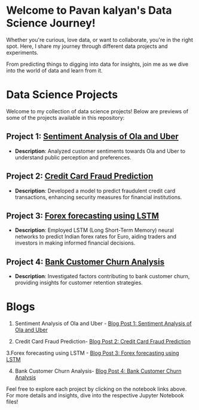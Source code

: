 
# Welcome to Pavan kalyan's Data Science Journey!

Whether you're curious, love data, or want to collaborate, you're in the right spot. Here, I share my journey through different data projects and experiments.

From predicting things to digging into data for insights, join me as we dive into the world of data and learn from it.


# Data Science Projects

Welcome to my collection of data science projects! Below are previews of some of the projects available in this repository:

## Project 1: [Sentiment Analysis of Ola and Uber](Sentiment_Analysis.html)

- **Description**: Analyzed customer sentiments towards Ola and Uber to understand public perception and preferences.
  

## Project 2: [Credit Card Fraud Prediction](file:///C:/Data%20sets/PROJECTS/credit%20card%20Fraud%20Prediction.html)
- **Description**: Developed a model to predict fraudulent credit card transactions, enhancing security measures for financial institutions.


## Project 3: [Forex forecasting using LSTM](file:///C:/Data%20sets/PROJECTS/forex%20forecasting%20%20(1).html)
- **Description**: Employed LSTM (Long Short-Term Memory) neural networks to predict Indian forex rates for Euro, aiding traders and investors in making informed financial decisions.


## Project 4: [Bank Customer Churn Analysis](file:///C:/Data%20sets/PROJECTS/bank%20customer%20churn%20.html)
- **Description**: Investigated factors contributing to bank customer churn, providing insights for customer retention strategies.




# Blogs

1. Sentiment Analysis of Ola and Uber - [Blog Post 1: Sentiment Analysis of Ola and Uber ](https://kalyandatajourney.blogspot.com/p/a-tale-of-two-ride-hailing-giants.html)


2. Credit Card Fraud Prediction- [Blog Post 2: Credit Card Fraud Prediction](https://kalyandatajourney.blogspot.com/p/stay-safe-online-predicting-credit-card.html)


3.Forex forecasting using LSTM - [Blog Post 3: Forex forecasting using LSTM](https://kalyandatajourney.blogspot.com/p/behind-numbers-science-of-lstm-forex.html)


4. Bank Customer Churn Analysis- [Blog Post 4: Bank Customer Churn Analysis](https://kalyandatajourney.blogspot.com/p/decoding-bank-customer-churn-insights.html)


Feel free to explore each project by clicking on the notebook links above. For more details and insights, dive into the respective Jupyter Notebook files!
